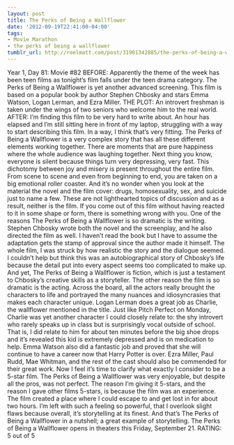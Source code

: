 ```yaml
---
layout: post
title: The Perks of Being a Wallflower
date: '2012-09-19T22:41:00-04:00'
tags:
- Movie Marathon
- the perks of being a wallflower
tumblr_url: http://reelmatt.com/post/31901342885/the-perks-of-being-a-wallflower
---
```

Year 1, Day 81: Movie #82
BEFORE: Apparently the theme of the week has been teen films as tonight’s film falls under the teen drama category. The Perks of Being a Wallflower is yet another advanced screening. This film is based on a popular book by author Stephen Chbosky and stars Emma Watson, Logan Lerman, and Ezra Miller.
THE PLOT: An introvert freshman is taken under the wings of two seniors who welcome him to the real world.
AFTER: I’m finding this film to be very hard to write about. An hour has elapsed and I’m still sitting here in front of my laptop, struggling with a way to start describing this film. In a way, I think that’s very fitting. The Perks of Being a Wallflower is a very complex story that has all these different elements working together.
There are moments that are pure happiness where the whole audience was laughing together. Next thing you know, everyone is silent because things turn very depressing, very fast. This dichotomy between joy and misery is present throughout the entire film. From scene to scene and even from beginning to end, you are taken on a big emotional roller coaster.
And it’s no wonder when you look at the material the novel and the film cover: drugs, homosexuality, sex, and suicide just to name a few. These are not lighthearted topics of discussion and as a result, neither is the film. If you come out of this film without having reacted to it in some shape or form, there is something wrong with you.
One of the reasons The Perks of Being a Wallflower is so dramatic is the writing. Stephen Chbosky wrote both the novel and the screenplay, and he also directed the film as well. I haven’t read the book but I have to assume the adaptation gets the stamp of approval since the author made it himself. The whole film, I was struck by how realistic the story and the dialogue seemed. I couldn’t help but think this was an autobiographical story of Chbosky’s life because the detail put into every aspect seems too complicated to make up. And yet, The Perks of Being a Wallflower is fiction, which is just a testament to Chbosky’s creative skills as a storyteller.
The other reason the film is so dramatic is the acting. Across the board, all the actors really brought the characters to life and portrayed the many nuances and idiosyncrasies that makes each character unique. Logan Lerman does a great job as Charlie, the wallflower mentioned in the title. Just like Pitch Perfect on Monday, Charlie was yet another character I could closely relate to: the shy introvert who rarely speaks up in class but is surprisingly vocal outside of school. That is, I did relate to him for about ten minutes before the big shoe drops and it’s revealed this kid is extremely depressed and is on medication to help. Emma Watson also did a fantastic job and proved that she will continue to have a career now that Harry Potter is over. Ezra Miller, Paul Rudd, Mae Whitman, and the rest of the cast should also be commended for their great work.
Now I feel it’s time to clarify what exactly I consider to be a 5-star film. The Perks of Being a Wallflower was very enjoyable, but despite all the pros, was not perfect. The reason I’m giving it 5-stars, and the reason I gave other films 5-stars, is because the film was an experience. The film created a place where I could escape to and get lost in for about two hours. I’m left with such a feeling so powerful, that I overlook slight flaws because overall, it’s storytelling at its finest. And that’s The Perks of Being a Wallflower in a nutshell; a great example of storytelling.
The Perks of Being a Wallflower opens in theaters this Friday, September 21.
RATING: 5 out of 5
